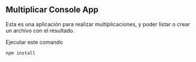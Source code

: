## Multiplicar Console App

Esta es una aplicación para realizar multiplicaciones, y poder listar o crear un archivo con el resultado.

Ejecutar este comando

```
npm install
```